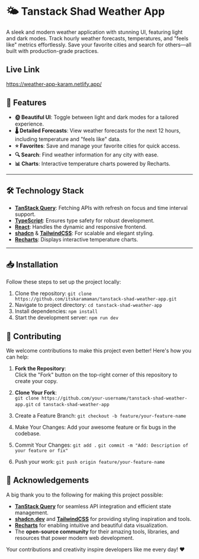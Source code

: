 # 🌤️ Tanstack Shad Weather App

A sleek and modern weather application with stunning UI, featuring light and dark modes. Track hourly weather forecasts, temperatures, and "feels like" metrics effortlessly. Save your favorite cities and search for others—all built with production-grade practices.

## Live Link

https://weather-app-karam.netlify.app/

## 🚀 Features

- **🌞 Beautiful UI**: Toggle between light and dark modes for a tailored experience.
- **🌡️ Detailed Forecasts**: View weather forecasts for the next 12 hours, including temperature and "feels like" data.
- **⭐ Favorites**: Save and manage your favorite cities for quick access.
- **🔍 Search**: Find weather information for any city with ease.
- **📊 Charts**: Interactive temperature charts powered by Recharts.

---

## 🛠️ Technology Stack

- **[TanStack Query](https://tanstack.com/query/latest)**: Fetching APIs with refresh on focus and time interval support.
- **[TypeScript](https://www.typescriptlang.org/)**: Ensures type safety for robust development.
- **[React](https://reactjs.org/)**: Handles the dynamic and responsive frontend.
- **[shadcn](https://shadcn.dev/)** & **[TailwindCSS](https://tailwindcss.com/)**: For scalable and elegant styling.
- **[Recharts](https://recharts.org/)**: Displays interactive temperature charts.

---

## 📥 Installation

Follow these steps to set up the project locally:

1. Clone the repository:
   `git clone https://github.com/itskaramaman/tanstack-shad-weather-app.git`
2. Navigate to project directory:
   `cd tanstack-shad-weather-app`
3. Install dependencies:
   `npm install`
4. Start the development server:
   `npm run dev`

## 🤝 Contributing

We welcome contributions to make this project even better! Here's how you can help:

1. **Fork the Repository**:  
   Click the "Fork" button on the top-right corner of this repository to create your copy.

2. **Clone Your Fork**:  
   `git clone https://github.com/your-username/tanstack-shad-weather-app.git`
   `cd tanstack-shad-weather-app`

3. Create a Feature Branch:
   `git checkout -b feature/your-feature-name`

4. Make Your Changes:
   Add your awesome feature or fix bugs in the codebase.

5. Commit Your Changes:
   `git add .`
   `git commit -m "Add: Description of your feature or fix"`

6. Push your work:
   `git push origin feature/your-feature-name`

## 🙏 Acknowledgements

A big thank you to the following for making this project possible:

- **[TanStack Query](https://tanstack.com/query)** for seamless API integration and efficient state management.
- **[shadcn.dev](https://shadcn.dev)** and **[TailwindCSS](https://tailwindcss.com)** for providing styling inspiration and tools.
- **[Recharts](https://recharts.org/)** for enabling intuitive and beautiful data visualization.
- The **open-source community** for their amazing tools, libraries, and resources that power modern web development.

Your contributions and creativity inspire developers like me every day! ❤️
